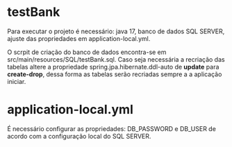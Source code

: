 # testBank

Para executar o projeto é necessário: java 17, banco de dados SQL SERVER, ajuste das propriedades em application-local.yml.

O scrpit de criação do banco de dados encontra-se em src/main/resources/SQL/testBank.sql. Caso seja necessária a recriação das tabelas altere a propriedade spring.jpa.hibernate.ddl-auto de <b>update</b> para <b>create-drop</b>,
 dessa forma as tabelas serão recriadas sempre a a aplicação iniciar.

# application-local.yml
É necessário configurar as propriedades: DB_PASSWORD e DB_USER de acordo com a configuração local do SQL SERVER.
